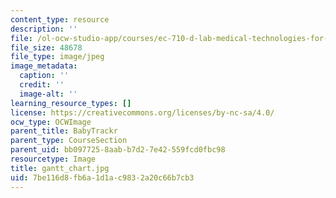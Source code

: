 ```yaml
---
content_type: resource
description: ''
file: /ol-ocw-studio-app/courses/ec-710-d-lab-medical-technologies-for-the-developing-world-spring-2010/7be116d8fb6a1d1ac9832a20c66b7cb3_gantt_chart.jpg
file_size: 48678
file_type: image/jpeg
image_metadata:
  caption: ''
  credit: ''
  image-alt: ''
learning_resource_types: []
license: https://creativecommons.org/licenses/by-nc-sa/4.0/
ocw_type: OCWImage
parent_title: BabyTrackr
parent_type: CourseSection
parent_uid: bb097725-8aab-b7d2-7e42-559fcd0fbc98
resourcetype: Image
title: gantt_chart.jpg
uid: 7be116d8-fb6a-1d1a-c983-2a20c66b7cb3
---
```

